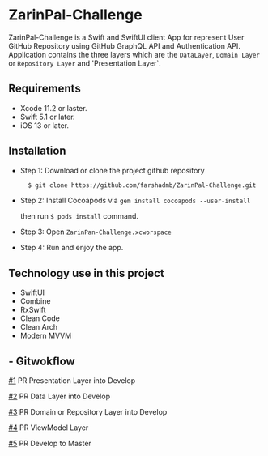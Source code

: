 # ZarinPal-Challenge

ZarinPal-Challenge is a Swift and SwiftUI client App for represent User GitHub Repository using GitHub GraphQL API and Authentication API. Application contains the three layers which are the `DataLayer`, `Domain Layer` or `Repository Layer` and 'Presentation Layer`. 



## Requirements

- Xcode 11.2 or laster.
- Swift 5.1 or later.
- iOS 13 or later.

## Installation 

- Step 1: 
  Download or clone the project github repository
  
  ```Bash 
    $ git clone https://github.com/farshadmb/ZarinPal-Challenge.git
  ```
- Step 2:
  Install Cocoapods via ```gem install cocoapods --user-install``` 
  
  then run ``` $ pods install ``` command.
  
- Step 3: 
   Open ```ZarinPan-Challenge.xcworspace``` 
   
- Step 4: 
    Run and enjoy the app.
    
## Technology use in this project
* SwiftUI  
* Combine 
* RxSwift 
* Clean Code 
* Clean Arch
* Modern MVVM 


## - Gitwokflow 

[#1](./pull/1) PR Presentation Layer into Develop 

[#2](./pull/1) PR Data Layer into Develop

[#3](./pull/1)  PR Domain or Repository Layer into Develop 

[#4](./pull/1) PR ViewModel Layer 

[#5](./pull/1) PR Develop to Master
